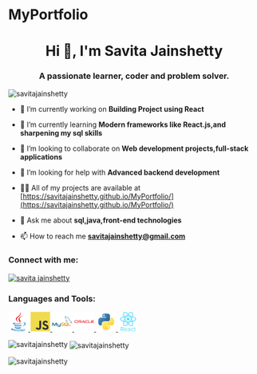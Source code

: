 # MyPortfolio
<h1 align="center">Hi 👋, I'm Savita Jainshetty</h1>
<h3 align="center">A passionate learner, coder and problem solver.</h3>

<p align="left"> <img src="https://komarev.com/ghpvc/?username=savitajainshetty&label=Profile%20views&color=0e75b6&style=flat" alt="savitajainshetty" /> </p>

- 🔭 I’m currently working on **Building Project using React**

- 🌱 I’m currently learning **Modern frameworks like React.js,and sharpening my sql skills**

- 👯 I’m looking to collaborate on **Web development projects,full-stack applications**

- 🤝 I’m looking for help with **Advanced backend development**

- 👨‍💻 All of my projects are available at [https://savitajainshetty.github.io/MyPortfolio/](https://savitajainshetty.github.io/MyPortfolio/)

- 💬 Ask me about **sql,java,front-end technologies**

- 📫 How to reach me **savitajainshetty@gmail.com**

<h3 align="left">Connect with me:</h3>
<p align="left">
<a href="https://linkedin.com/in/savita jainshetty" target="blank"><img align="center" src="https://raw.githubusercontent.com/rahuldkjain/github-profile-readme-generator/master/src/images/icons/Social/linked-in-alt.svg" alt="savita jainshetty" height="30" width="40" /></a>
</p>

<h3 align="left">Languages and Tools:</h3>
<p align="left"> <a href="https://www.java.com" target="_blank" rel="noreferrer"> <img src="https://raw.githubusercontent.com/devicons/devicon/master/icons/java/java-original.svg" alt="java" width="40" height="40"/> </a> <a href="https://developer.mozilla.org/en-US/docs/Web/JavaScript" target="_blank" rel="noreferrer"> <img src="https://raw.githubusercontent.com/devicons/devicon/master/icons/javascript/javascript-original.svg" alt="javascript" width="40" height="40"/> </a> <a href="https://www.mysql.com/" target="_blank" rel="noreferrer"> <img src="https://raw.githubusercontent.com/devicons/devicon/master/icons/mysql/mysql-original-wordmark.svg" alt="mysql" width="40" height="40"/> </a> <a href="https://www.oracle.com/" target="_blank" rel="noreferrer"> <img src="https://raw.githubusercontent.com/devicons/devicon/master/icons/oracle/oracle-original.svg" alt="oracle" width="40" height="40"/> </a> <a href="https://www.python.org" target="_blank" rel="noreferrer"> <img src="https://raw.githubusercontent.com/devicons/devicon/master/icons/python/python-original.svg" alt="python" width="40" height="40"/> </a> <a href="https://reactjs.org/" target="_blank" rel="noreferrer"> <img src="https://raw.githubusercontent.com/devicons/devicon/master/icons/react/react-original-wordmark.svg" alt="react" width="40" height="40"/> </a> </p>

<p><img align="left" src="https://github-readme-stats.vercel.app/api/top-langs?username=savitajainshetty&show_icons=true&locale=en&layout=compact" alt="savitajainshetty" /></p>

<p>&nbsp;<img align="center" src="https://github-readme-stats.vercel.app/api?username=savitajainshetty&show_icons=true&locale=en" alt="savitajainshetty" /></p>

<p><img align="center" src="https://github-readme-streak-stats.herokuapp.com/?user=savitajainshetty&" alt="savitajainshetty" /></p>
